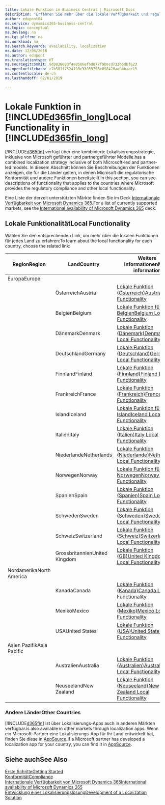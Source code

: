 ```yaml
---
title: Lokale Funktion in Business Central | Microsoft Docs
description: "Erfahren Sie mehr über die lokale Verfügbarkeit und regulatorischen Konformität von Dynamics 365 Business Central."
author: edupont04
ms.service: dynamics365-business-central
ms.topic: conceptual
ms.devlang: na
ms.tgt_pltfrm: na
ms.workload: na
ms.search.keywords: availability, localization
ms.date: 12/06/2018
ms.author: edupont
ms.translationtype: HT
ms.sourcegitcommit: 9d0836083f4e8506efbd077f9b0cd733b6dbf623
ms.openlocfilehash: c7b581f7524199c33959756e858476aa9bbaac15
ms.contentlocale: de-ch
ms.lasthandoff: 02/01/2019

---
```

# <a name="local-functionality-in-included365finlongincludesd365finlongmdmd"></a><span data-ttu-id="8b94e-103">Lokale Funktion in [!INCLUDE[d365fin_long](includes/d365fin_long_md.md)]</span><span class="sxs-lookup"><span data-stu-id="8b94e-103">Local Functionality in [!INCLUDE[d365fin_long](includes/d365fin_long_md.md)]</span></span>
[!INCLUDE[d365fin](includes/d365fin_md.md)] <span data-ttu-id="8b94e-104">verfügt über eine kombinierte Lokalisierungsstrategie, inklusive von Microsoft geführter und partnergeführter Modelle.</span><span class="sxs-lookup"><span data-stu-id="8b94e-104">has a combined localization strategy inclusive of both Microsoft-led and partner-led models.</span></span> <span data-ttu-id="8b94e-105">In diesem Abschnitt können Sie Beschreibungen der Funktionen anzeigen, die für die Länder gelten, in denen Microsoft die regulatorische Konformität und andere Funktionen bereitstellt.</span><span class="sxs-lookup"><span data-stu-id="8b94e-105">In this section, you can see descriptions of functionality that applies to the countries where Microsoft provides the regulatory compliance and other local functionality.</span></span>  

<span data-ttu-id="8b94e-106">Eine Liste der derzeit unterstützten Märkte finden Sie im Deck [Internationale Verfügbarkeit von Microsoft Dynamics 365](https://docs.microsoft.com/en-us/dynamics365/get-started/availability).</span><span class="sxs-lookup"><span data-stu-id="8b94e-106">For a list of currently supported markets, see the [International availability of Microsoft Dynamics 365](https://docs.microsoft.com/en-us/dynamics365/get-started/availability) deck.</span></span>  

## <a name="local-functionality"></a><span data-ttu-id="8b94e-107">Lokale Funktionalität</span><span class="sxs-lookup"><span data-stu-id="8b94e-107">Local Functionality</span></span>
<span data-ttu-id="8b94e-108">Wählen Sie den entsprechenden Link, um mehr über die lokalen Funktionen für jedes Land zu erfahren:</span><span class="sxs-lookup"><span data-stu-id="8b94e-108">To learn about the local functionality for each country, choose the related link:</span></span>

| <span data-ttu-id="8b94e-109">Region</span><span class="sxs-lookup"><span data-stu-id="8b94e-109">Region</span></span> | <span data-ttu-id="8b94e-110">Land</span><span class="sxs-lookup"><span data-stu-id="8b94e-110">Country</span></span> | <span data-ttu-id="8b94e-111">Weitere Informationen</span><span class="sxs-lookup"><span data-stu-id="8b94e-111">More information</span></span> |
| --- | --- |--- |
| <span data-ttu-id="8b94e-112">Europa</span><span class="sxs-lookup"><span data-stu-id="8b94e-112">Europe</span></span> |  | |
|        | <span data-ttu-id="8b94e-113">Österreich</span><span class="sxs-lookup"><span data-stu-id="8b94e-113">Austria</span></span> | [<span data-ttu-id="8b94e-114">Lokale Funktion (Österreich)</span><span class="sxs-lookup"><span data-stu-id="8b94e-114">Austria Local Functionality</span></span>](localfunctionality/austria/austria-local-functionality.md) |
|        | <span data-ttu-id="8b94e-115">Belgien</span><span class="sxs-lookup"><span data-stu-id="8b94e-115">Belgium</span></span> |  [<span data-ttu-id="8b94e-116">Lokale Funktion für Belgien</span><span class="sxs-lookup"><span data-stu-id="8b94e-116">Belgium Local Functionality</span></span>](localfunctionality/belgium/belgium-local-functionality.md) |
|        | <span data-ttu-id="8b94e-117">Dänemark</span><span class="sxs-lookup"><span data-stu-id="8b94e-117">Denmark</span></span> | [<span data-ttu-id="8b94e-118">Lokale Funktion (Dänemark)</span><span class="sxs-lookup"><span data-stu-id="8b94e-118">Denmark Local Functionality</span></span>](localfunctionality/denmark/denmark-local-functionality.md) |
|        | <span data-ttu-id="8b94e-119">Deutschland</span><span class="sxs-lookup"><span data-stu-id="8b94e-119">Germany</span></span> | [<span data-ttu-id="8b94e-120">Lokale Funktion (Deutschland)</span><span class="sxs-lookup"><span data-stu-id="8b94e-120">Germany Local Functionality</span></span>](localfunctionality/germany/germany-local-functionality.md) |
|        | <span data-ttu-id="8b94e-121">Finnland</span><span class="sxs-lookup"><span data-stu-id="8b94e-121">Finland</span></span> | [<span data-ttu-id="8b94e-122">Lokale Funktion (Finnland)</span><span class="sxs-lookup"><span data-stu-id="8b94e-122">Finland Local Functionality</span></span>](localfunctionality/finland/finland-local-functionality.md) |
|        | <span data-ttu-id="8b94e-123">Frankreich</span><span class="sxs-lookup"><span data-stu-id="8b94e-123">France</span></span> | [<span data-ttu-id="8b94e-124">Lokale Funktion (Frankreich)</span><span class="sxs-lookup"><span data-stu-id="8b94e-124">France Local Functionality</span></span>](localfunctionality/france/france-local-functionality.md) |
|        | <span data-ttu-id="8b94e-125">Island</span><span class="sxs-lookup"><span data-stu-id="8b94e-125">Iceland</span></span> | [<span data-ttu-id="8b94e-126">Lokale Funktion für Island</span><span class="sxs-lookup"><span data-stu-id="8b94e-126">Iceland Local Functionality</span></span>](localfunctionality/iceland/iceland-local-functionality.md) |
|        | <span data-ttu-id="8b94e-127">Italien</span><span class="sxs-lookup"><span data-stu-id="8b94e-127">Italy</span></span> | [<span data-ttu-id="8b94e-128">Lokale Funktion (Italien)</span><span class="sxs-lookup"><span data-stu-id="8b94e-128">Italy Local Functionality</span></span>](localfunctionality/italy/italy-local-functionality.md) |
|        | <span data-ttu-id="8b94e-129">Niederlande</span><span class="sxs-lookup"><span data-stu-id="8b94e-129">Netherlands</span></span> | [<span data-ttu-id="8b94e-130">Lokale Funktion (Niederlande)</span><span class="sxs-lookup"><span data-stu-id="8b94e-130">Netherlands Local Functionality</span></span>](localfunctionality/netherlands/netherlands-local-functionality.md) |
|        | <span data-ttu-id="8b94e-131">Norwegen</span><span class="sxs-lookup"><span data-stu-id="8b94e-131">Norway</span></span> | [<span data-ttu-id="8b94e-132">Lokale Funktion für Norwegen</span><span class="sxs-lookup"><span data-stu-id="8b94e-132">Norway Local Functionality</span></span>](localfunctionality/norway/norway-local-functionality.md) |
|        | <span data-ttu-id="8b94e-133">Spanien</span><span class="sxs-lookup"><span data-stu-id="8b94e-133">Spain</span></span> | [<span data-ttu-id="8b94e-134">Lokale Funktion (Spanien)</span><span class="sxs-lookup"><span data-stu-id="8b94e-134">Spain Local Functionality</span></span>](localfunctionality/spain/spain-local-functionality.md) |
|        | <span data-ttu-id="8b94e-135">Schweden</span><span class="sxs-lookup"><span data-stu-id="8b94e-135">Sweden</span></span> | [<span data-ttu-id="8b94e-136">Lokale Funktion (Schweden)</span><span class="sxs-lookup"><span data-stu-id="8b94e-136">Sweden Local Functionality</span></span>](localfunctionality/sweden/sweden-local-functionality.md) |
|        | <span data-ttu-id="8b94e-137">Schweiz</span><span class="sxs-lookup"><span data-stu-id="8b94e-137">Switzerland</span></span> | [<span data-ttu-id="8b94e-138">Lokale Funktion (Schweiz)</span><span class="sxs-lookup"><span data-stu-id="8b94e-138">Switzerland Local Functionality</span></span>](localfunctionality/switzerland/switzerland-local-functionality.md) |
|        | <span data-ttu-id="8b94e-139">Grossbritannien</span><span class="sxs-lookup"><span data-stu-id="8b94e-139">United Kingdom</span></span> | [<span data-ttu-id="8b94e-140">Lokale Funktion (GB)</span><span class="sxs-lookup"><span data-stu-id="8b94e-140">United Kingdom Local Functionality</span></span>](localfunctionality/unitedkingdom/united-kingdom-local-functionality.md) |
| <span data-ttu-id="8b94e-141">Nordamerika</span><span class="sxs-lookup"><span data-stu-id="8b94e-141">North America</span></span> |       |  |
|        | <span data-ttu-id="8b94e-142">Kanada</span><span class="sxs-lookup"><span data-stu-id="8b94e-142">Canada</span></span>|[<span data-ttu-id="8b94e-143">Lokale Funktion (Kanada)</span><span class="sxs-lookup"><span data-stu-id="8b94e-143">Canada Local Functionality</span></span>](localfunctionality/canada/canada-local-functionality.md) |
|        | <span data-ttu-id="8b94e-144">Mexiko</span><span class="sxs-lookup"><span data-stu-id="8b94e-144">Mexico</span></span> | [<span data-ttu-id="8b94e-145">Lokale Funktion (Mexiko)</span><span class="sxs-lookup"><span data-stu-id="8b94e-145">Mexico Local Functionality</span></span>](localfunctionality/mexico/mexico-local-functionality.md) |
|        | <span data-ttu-id="8b94e-146">USA</span><span class="sxs-lookup"><span data-stu-id="8b94e-146">United States</span></span>|[<span data-ttu-id="8b94e-147">Lokale Funktion (USA)</span><span class="sxs-lookup"><span data-stu-id="8b94e-147">United States Local Functionality</span></span>](localfunctionality/unitedstates/united-states-local-functionality.md) |
| <span data-ttu-id="8b94e-148">Asien Pazifik</span><span class="sxs-lookup"><span data-stu-id="8b94e-148">Asia Pacific</span></span> |       |  |
|        | <span data-ttu-id="8b94e-149">Australien</span><span class="sxs-lookup"><span data-stu-id="8b94e-149">Australia</span></span> | [<span data-ttu-id="8b94e-150">Lokale Funktion (Australien)</span><span class="sxs-lookup"><span data-stu-id="8b94e-150">Australia Local Functionality</span></span>](localfunctionality/australia/australia-local-functionality.md) |
|        | <span data-ttu-id="8b94e-151">Neuseeland</span><span class="sxs-lookup"><span data-stu-id="8b94e-151">New Zealand</span></span> | [<span data-ttu-id="8b94e-152">Lokale Funktion (Neuseeland)</span><span class="sxs-lookup"><span data-stu-id="8b94e-152">New Zealand Local Functionality</span></span>](localfunctionality/newzealand/new-zealand-local-functionality.md) |

### <a name="other-countries"></a><span data-ttu-id="8b94e-153">Andere Länder</span><span class="sxs-lookup"><span data-stu-id="8b94e-153">Other Countries</span></span>
[!INCLUDE[d365fin](includes/d365fin_md.md)] <span data-ttu-id="8b94e-154">ist über Lokalisierungs-Apps auch in anderen Märkten verfügbar.</span><span class="sxs-lookup"><span data-stu-id="8b94e-154">is also available in other markets through localization apps.</span></span> <span data-ttu-id="8b94e-155">Wenn ein Microsoft-Partner eine Lokalisierungs-App für Ihr Land entwickelt hat, finden Sie diese in [AppSource](https://appsource.microsoft.com/en-us/product/dynamics-365-business-central/).</span><span class="sxs-lookup"><span data-stu-id="8b94e-155">If a Microsoft partner has developed a localization app for your country, you can find it in [AppSource](https://appsource.microsoft.com/en-us/product/dynamics-365-business-central/).</span></span>

## <a name="see-also"></a><span data-ttu-id="8b94e-156">Siehe auch</span><span class="sxs-lookup"><span data-stu-id="8b94e-156">See Also</span></span>
[<span data-ttu-id="8b94e-157">Erste Schritte</span><span class="sxs-lookup"><span data-stu-id="8b94e-157">Getting Started</span></span>](product-get-started.md)  
[<span data-ttu-id="8b94e-158">Konformität</span><span class="sxs-lookup"><span data-stu-id="8b94e-158">Compliance</span></span>](compliance/compliance-overview.md)  
[<span data-ttu-id="8b94e-159">Internationale Verfügbarkeit von Microsoft Dynamics 365</span><span class="sxs-lookup"><span data-stu-id="8b94e-159">International availability of Microsoft Dynamics 365</span></span>](https://docs.microsoft.com/en-us/dynamics365/get-started/availability)  
[<span data-ttu-id="8b94e-160">Entwicklung einer Lokalisierungslösung</span><span class="sxs-lookup"><span data-stu-id="8b94e-160">Development of a Localization Solution</span></span>](/dynamics365/business-central/dev-itpro/developer/readiness/readiness-develop-localization)  


